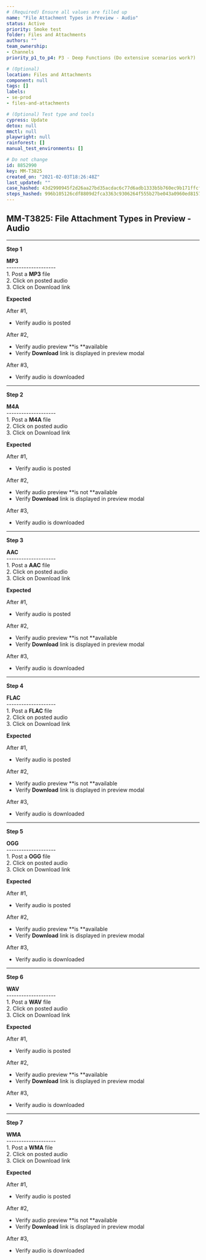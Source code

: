 ```yaml
---
# (Required) Ensure all values are filled up
name: "File Attachment Types in Preview - Audio"
status: Active
priority: Smoke test
folder: Files and Attachments
authors: ""
team_ownership: 
- Channels
priority_p1_to_p4: P3 - Deep Functions (Do extensive scenarios work?)

# (Optional)
location: Files and Attachments
component: null
tags: []
labels: 
- se-prod
- files-and-attachments

# (Optional) Test type and tools
cypress: Update
detox: null
mmctl: null
playwright: null
rainforest: []
manual_test_environments: []

# Do not change
id: 8852990
key: MM-T3825
created_on: "2021-02-03T18:26:48Z"
last_updated: ""
case_hashed: 43d2990945f2d26aa27bd35acdac6c77d6adb1333b5b760ec9b171ffcfe626545dd11518f4a031bf593b0ecc59c3b5fc
steps_hashed: 996b105126cdf8809d2fca3363c9306264f555b27be043a0960ed815708c6cd7f377de0e3abb9d0034ab498ddc0bbeff
---
```


<!-- (Auto-generated) Based on frontmatter's "key" and "name" -->

## MM-T3825: File Attachment Types in Preview - Audio

---

**Step 1**

**MP3**\
\--------------------\
1\. Post a **MP3** file\
2\. Click on posted audio\
3\. Click on Download link

**Expected**

After #1,

- Verify audio is posted

After #2,

- Verify audio preview \*\*is \*\*available
- Verify **Download** link is displayed in preview modal

After #3,

- Verify audio is downloaded

---

**Step 2**

**M4A**\
\--------------------\
1\. Post a **M4A** file\
2\. Click on posted audio\
3\. Click on Download link

**Expected**

After #1,

- Verify audio is posted

After #2,

- Verify audio preview \*\*is not \*\*available
- Verify **Download** link is displayed in preview modal

After #3,

- Verify audio is downloaded

---

**Step 3**

**AAC**\
\--------------------\
1\. Post a **AAC** file\
2\. Click on posted audio\
3\. Click on Download link

**Expected**

After #1,

- Verify audio is posted

After #2,

- Verify audio preview \*\*is not \*\*available
- Verify **Download** link is displayed in preview modal

After #3,

- Verify audio is downloaded

---

**Step 4**

**FLAC**\
\--------------------\
1\. Post a **FLAC** file\
2\. Click on posted audio\
3\. Click on Download link

**Expected**

After #1,

- Verify audio is posted

After #2,

- Verify audio preview \*\*is not \*\*available
- Verify **Download** link is displayed in preview modal

After #3,

- Verify audio is downloaded

---

**Step 5**

**OGG**\
\--------------------\
1\. Post a **OGG** file\
2\. Click on posted audio\
3\. Click on Download link

**Expected**

After #1,

- Verify audio is posted

After #2,

- Verify audio preview \*\*is \*\*available
- Verify **Download** link is displayed in preview modal

After #3,

- Verify audio is downloaded

---

**Step 6**

**WAV**\
\--------------------\
1\. Post a **WAV** file\
2\. Click on posted audio\
3\. Click on Download link

**Expected**

After #1,

- Verify audio is posted

After #2,

- Verify audio preview \*\*is \*\*available
- Verify **Download** link is displayed in preview modal

After #3,

- Verify audio is downloaded

---

**Step 7**

**WMA**\
\--------------------\
1\. Post a **WMA** file\
2\. Click on posted audio\
3\. Click on Download link

**Expected**

After #1,

- Verify audio is posted

After #2,

- Verify audio preview \*\*is not \*\*available
- Verify **Download** link is displayed in preview modal

After #3,

- Verify audio is downloaded
